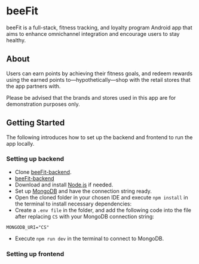 # beeFit
beeFit is a full-stack, fitness tracking, and loyalty program Android app that aims to enhance omnichannel integration and encourage users to stay healthy.

## About
Users can earn points by achieving their fitness goals, and redeem rewards using the earned points to—hypothetically—shop with the retail stores that the app partners with.

Please be advised that the brands and stores used in this app are for demonstration purposes only.

## Getting Started
The following introduces how to set up the backend and frontend to run the app locally. 

### Setting up backend
- Clone [beeFit-backend](https://github.com/eswlo/beeFit-backend).
- <a href="https://github.com/eswlo/beeFit-backend" target="_blank">beeFit-backend</a>
- Download and install [Node.js](https://nodejs.org/en) if needed.
- Set up [MongoDB](https://www.mongodb.com/) and have the connection string ready.
- Open the cloned folder in your chosen IDE and execute `npm install` in the terminal to install necessary dependencies:
- Create a `.env file` in the folder, and add the following code into the file after replacing `CS` with your MongoDB connection string:
```
MONGODB_URI="CS"
```
- Execute `npm run dev` in the terminal to connect to MongoDB.

### Setting up frontend




   
